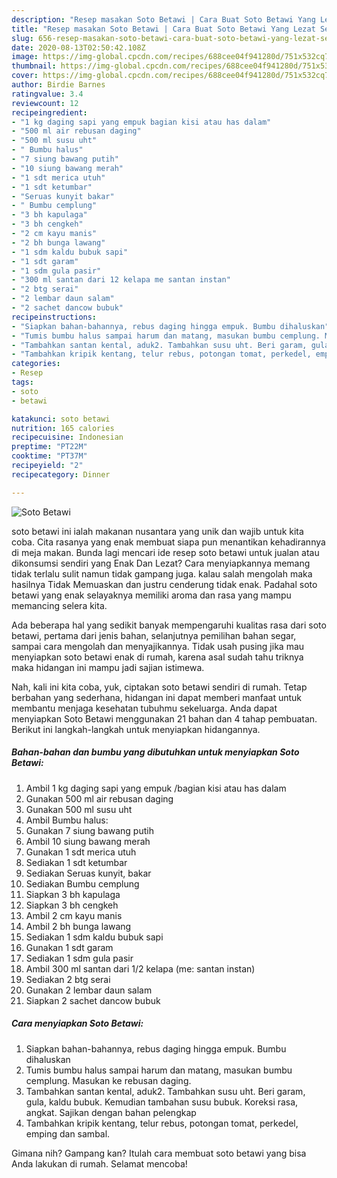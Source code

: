 ```yaml
---
description: "Resep masakan Soto Betawi | Cara Buat Soto Betawi Yang Lezat Sekali"
title: "Resep masakan Soto Betawi | Cara Buat Soto Betawi Yang Lezat Sekali"
slug: 656-resep-masakan-soto-betawi-cara-buat-soto-betawi-yang-lezat-sekali
date: 2020-08-13T02:50:42.108Z
image: https://img-global.cpcdn.com/recipes/688cee04f941280d/751x532cq70/soto-betawi-foto-resep-utama.jpg
thumbnail: https://img-global.cpcdn.com/recipes/688cee04f941280d/751x532cq70/soto-betawi-foto-resep-utama.jpg
cover: https://img-global.cpcdn.com/recipes/688cee04f941280d/751x532cq70/soto-betawi-foto-resep-utama.jpg
author: Birdie Barnes
ratingvalue: 3.4
reviewcount: 12
recipeingredient:
- "1 kg daging sapi yang empuk bagian kisi atau has dalam"
- "500 ml air rebusan daging"
- "500 ml susu uht"
- " Bumbu halus"
- "7 siung bawang putih"
- "10 siung bawang merah"
- "1 sdt merica utuh"
- "1 sdt ketumbar"
- "Seruas kunyit bakar"
- " Bumbu cemplung"
- "3 bh kapulaga"
- "3 bh cengkeh"
- "2 cm kayu manis"
- "2 bh bunga lawang"
- "1 sdm kaldu bubuk sapi"
- "1 sdt garam"
- "1 sdm gula pasir"
- "300 ml santan dari 12 kelapa me santan instan"
- "2 btg serai"
- "2 lembar daun salam"
- "2 sachet dancow bubuk"
recipeinstructions:
- "Siapkan bahan-bahannya, rebus daging hingga empuk. Bumbu dihaluskan"
- "Tumis bumbu halus sampai harum dan matang, masukan bumbu cemplung. Masukan ke rebusan daging."
- "Tambahkan santan kental, aduk2. Tambahkan susu uht. Beri garam, gula, kaldu bubuk. Kemudian tambahan susu bubuk. Koreksi rasa, angkat. Sajikan dengan bahan pelengkap"
- "Tambahkan kripik kentang, telur rebus, potongan tomat, perkedel, emping dan sambal."
categories:
- Resep
tags:
- soto
- betawi

katakunci: soto betawi 
nutrition: 165 calories
recipecuisine: Indonesian
preptime: "PT22M"
cooktime: "PT37M"
recipeyield: "2"
recipecategory: Dinner

---
```



![Soto Betawi](https://img-global.cpcdn.com/recipes/688cee04f941280d/751x532cq70/soto-betawi-foto-resep-utama.jpg)


soto betawi ini ialah makanan nusantara yang unik dan wajib untuk kita coba. Cita rasanya yang enak membuat siapa pun menantikan kehadirannya di meja makan.
Bunda lagi mencari ide resep soto betawi untuk jualan atau dikonsumsi sendiri yang Enak Dan Lezat? Cara menyiapkannya memang tidak terlalu sulit namun tidak gampang juga. kalau salah mengolah maka hasilnya Tidak Memuaskan dan justru cenderung tidak enak. Padahal soto betawi yang enak selayaknya memiliki aroma dan rasa yang mampu memancing selera kita.

Ada beberapa hal yang sedikit banyak mempengaruhi kualitas rasa dari soto betawi, pertama dari jenis bahan, selanjutnya pemilihan bahan segar, sampai cara mengolah dan menyajikannya. Tidak usah pusing jika mau menyiapkan soto betawi enak di rumah, karena asal sudah tahu triknya maka hidangan ini mampu jadi sajian istimewa.




Nah, kali ini kita coba, yuk, ciptakan soto betawi sendiri di rumah. Tetap berbahan yang sederhana, hidangan ini dapat memberi manfaat untuk membantu menjaga kesehatan tubuhmu sekeluarga. Anda dapat menyiapkan Soto Betawi menggunakan 21 bahan dan 4 tahap pembuatan. Berikut ini langkah-langkah untuk menyiapkan hidangannya.

<!--inarticleads1-->

##### Bahan-bahan dan bumbu yang dibutuhkan untuk menyiapkan Soto Betawi:

1. Ambil 1 kg daging sapi yang empuk /bagian kisi atau has dalam
1. Gunakan 500 ml air rebusan daging
1. Gunakan 500 ml susu uht
1. Ambil  Bumbu halus:
1. Gunakan 7 siung bawang putih
1. Ambil 10 siung bawang merah
1. Gunakan 1 sdt merica utuh
1. Sediakan 1 sdt ketumbar
1. Sediakan Seruas kunyit, bakar
1. Sediakan  Bumbu cemplung
1. Siapkan 3 bh kapulaga
1. Siapkan 3 bh cengkeh
1. Ambil 2 cm kayu manis
1. Ambil 2 bh bunga lawang
1. Sediakan 1 sdm kaldu bubuk sapi
1. Gunakan 1 sdt garam
1. Sediakan 1 sdm gula pasir
1. Ambil 300 ml santan dari 1/2 kelapa (me: santan instan)
1. Sediakan 2 btg serai
1. Gunakan 2 lembar daun salam
1. Siapkan 2 sachet dancow bubuk




<!--inarticleads2-->

##### Cara menyiapkan Soto Betawi:

1. Siapkan bahan-bahannya, rebus daging hingga empuk. Bumbu dihaluskan
1. Tumis bumbu halus sampai harum dan matang, masukan bumbu cemplung. Masukan ke rebusan daging.
1. Tambahkan santan kental, aduk2. Tambahkan susu uht. Beri garam, gula, kaldu bubuk. Kemudian tambahan susu bubuk. Koreksi rasa, angkat. Sajikan dengan bahan pelengkap
1. Tambahkan kripik kentang, telur rebus, potongan tomat, perkedel, emping dan sambal.




Gimana nih? Gampang kan? Itulah cara membuat soto betawi yang bisa Anda lakukan di rumah. Selamat mencoba!
